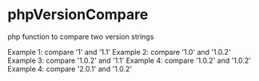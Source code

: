 # phpVersionCompare
php function to compare two version strings

Example 1: compare '1' and '1.1'
Example 2: compare '1.0' and '1.0.2'
Example 3: compare '1.0.2' and '1.1'
Example 4: compare '1.0.2' and '1.0.2'
Example 4: compare '2.0.1' and '1.0.2' 
